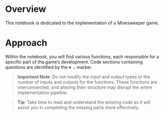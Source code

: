 # Overview

This notebook is dedicated to the implementation of a Minesweeper game.

# Approach

Within the notebook, you will find various functions, each responsible for a specific part of the game’s development. Code sections containing questions are identified by the `# ✏️` marker.

> **Important Note**: Do not modify the input and output types or the number of inputs and outputs for the functions. These functions are interconnected, and altering their structure may disrupt the entire implementation pipeline.

> **Tip**: Take time to read and understand the existing code as it will assist you in completing the missing parts more effectively.
